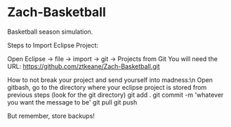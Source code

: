 # Zach-Basketball
Basketball season simulation.

Steps to Import Eclipse Project:

Open Eclipse -> file -> import -> git -> Projects from Git
You will need the URL: https://github.com/ztkeane/Zach-Basketball.git

How to not break your project and send yourself into madness:\n
Open gitbash, go to the directory where your eclipse project is stored from previous steps (look for the git directory)
git add .
git commit -m 'whatever you want the message to be'
git pull
git push

But remember, store backups!
